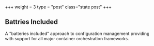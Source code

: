 +++
weight = 3
type = "post"
class="state post"
+++


## Battries Included

A "batteries included" approach to configuration management providing with support for all major container orchestration frameworks.
